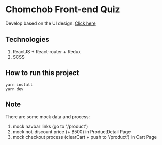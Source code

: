 # Chomchob Front-end Quiz

Develop based on the UI design. [Click here](https://www.figma.com/file/6CG9ZT4sboHLLwN7Zq3Mhb/Interview-Front-end?node-id=1%3A2)

## Technologies

1. ReactJS + React-router + Redux
2. SCSS

## How to run this project

```
yarn install
yarn dev
```

## Note

There are some mock data and process:

1. mock navbar links (go to '/product')
2. mock not-discount price (+ ฿500) in ProductDetail Page
3. mock checkout process (clearCart + push to '/product') in Cart Page

